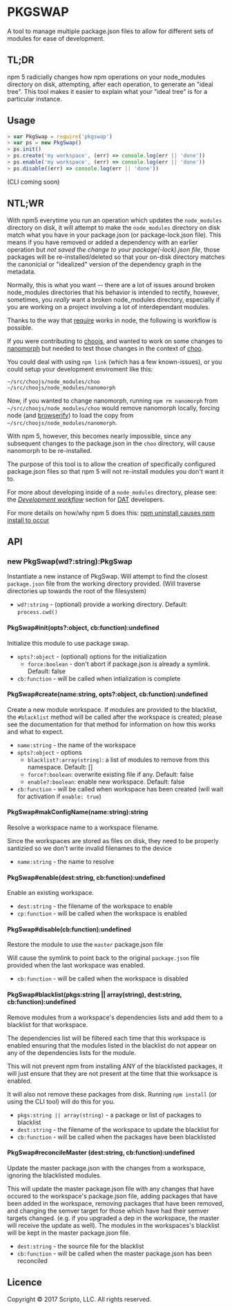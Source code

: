 # PKGSWAP

A tool to manage multiple package.json files to allow for different sets of modules
for ease of development.

## TL;DR
npm 5 radicially changes how npm operations on your node_modules directory on disk,
attempting, after each operation, to generate an "ideal tree". This tool makes
it easier to explain what your "ideal tree" is for a particular instance.

## Usage

```js
> var PkgSwap = require('pkgswap')
> var ps = new PkgSwap()
> ps.init()
> ps.create('my workspace', (err) => console.log(err || 'done'))
> ps.enable('my workspace', (err) => console.log(err || 'done'))
> ps.disable((err) => console.log(err || 'done'))
```

(CLI coming soon)

## NTL;WR

With npm5 everytime you run an operation which updates the `node_modules` directory
on disk, it will attempt to make the `node_modules` directory on disk match
what you have in your package.json (or package-lock.json file). This means
if you have removed or added a dependency with an earlier operation but _not saved
the change to your package(-lock).json file_, those packages will be re-installed/deleted
so that your on-disk directory matches the canonicial or "idealized" version of the
dependency graph in the metadata.

Normally, this is what you want -- there are a lot of issues around broken
node_modules directories that his behavior is intended to rectify, however,
sometimes, you _really_ want a broken node_modules directory, especially if you
are working on a project involving a lot of interdependant modules.

Thanks to the way that [require](https://github.com/maxogden/art-of-node#how-require-works)
works in node, the following is workflow is possible.

If you were contributing to [choojs](https://choo.io), and wanted to work on some
changes to [nanomorph](https://github.com/choojs/nanomorph) but needed to test
those changes in the context of [choo](https://github.com/choojs/choo).

You could deal with using `npm link` (which has a few known-issues), or you could
setup your development enviroment like this:

```
~/src/choojs/node_modules/choo
~/src/choojs/node_modules/nanomorph
```

Now, if you wanted to change nanomorph, running `npm rm nanomorph` from `~/src/choojs/node_modules/choo` would
remove nanomorph locally, forcing node (and [browserify](http://browserify.org)) to
load the copy from `~/src/choojs/node_modules/nanomorph`.

With npm 5, however, this becomes nearly impossible, since any subsequent changes
to the package.json in the `choo` directory, will cause nanomorph to be re-installed.

The purpose of this tool is to allow the creation of specifically configured
package.json files so that npm 5 will not re-install modules you don't want it to.

For more about developing inside of a `node_modules` directory, please see: the [_Development workflow_](https://github.com/datproject/dat/blob/master/CONTRIBUTING.md#development-workflow) section for [DAT](https://datproject.org) developers.

For more details on how/why npm 5 does this: [npm uninstall causes npm install to occur](https://github.com/npm/npm/issues/18290)

## API

### new PkgSwap(wd?:string):PkgSwap
Instantiate a new instance of PkgSwap. Will attempt to find the closest `package.json`
file from the working directory provided. (Will traverse directories up towards the root
of the filesystem)

* `wd?:string` - (optional) provide a working directory. Default: `process.cwd()`

#### PkgSwap#init(opts?:object, cb:function):undefined
Initialize this module to use package swap.

* `opts?:object` - (optional) options for the initialization
    * `force:boolean` - don't abort if package.json is already a symlink. Default: false
* `cb:function` - will be called when intialization is complete

#### PkgSwap#create(name:string, opts?:object, cb:function):undefined
Create a new module workspace. If modules are provided to the blacklist, the `#blacklist`
method will be called after the workspace is created; please see the documentation
for that method for information on how this works and what to expect.

* `name:string` - the name of the workspace
* `opts?:object` - options
    * `blacklist?:array(string)`: a list of modules to remove from this namespace. Default: []
    * `force?:boolean`: overwrite existing file if any. Default: false
    * `enable?:boolean`: enable new workspace. Default: false
* `cb:function` - will be called when workspace has been created (will wait for activation if `enable: true`)

#### PkgSwap#makConfigName(name:string):string
Resolve a workspace name to a workspace filename.

Since the workspaces are stored as files on disk, they need to be properly santizied
so we don't write invalid filenames to the device

* `name:string` - the name to resolve

#### PkgSwap#enable(dest:string, cb:function):undefined
Enable an existing workspace.

* `dest:string` - the filename of the workspace to enable
* `cp:function` - will be called when the workspace is enabled

#### PkgSwap#disable(cb:function):undefined
Restore the module to use the `master` package.json file

Will cause the symlink to point back to the original `package.json` file provided
when the last workspace was enabled.

* `cb:function` - will be called when the workspace is disabled

#### PkgSwap#blacklist(pkgs:string || array(string), dest:string, cb:function):undefined
Remove modules from a workspace's dependencies lists and add them to a blacklist
for that workspace.

The dependencies list will be filtered each time that this workspace is enabled
ensuring that the modules listed in the blacklist do not appear on any of the
dependencies lists for the module.

This will not prevent npm from installing ANY of the blacklisted packages, it
will just ensure that they are not present at the time that thie worksapce is
enabled.

It will also not remove these packages from disk. Running `npm install` (or using
the CLI tool) will do this for you.

* `pkgs:string || array(string)` - a package or list of packages to blacklist
* `dest:string` - the filename of the workspace to update the blacklist for
* `cb:function` - will be called when the packages have been blacklisted

#### PkgSwap#reconcileMaster (dest:string, cb:function):undefined
Update the master package.json with the changes from a workspace, ignoring the
blacklisted modules.

This will update the master package.json file with any changes that have occured
to the workspace's package.json file, adding packages that have been added in the
workspace, removing packages that have been removed, and changing the semver
target for those which have had their semver targets changed.  (e.g. if you upgraded
a dep in the workspace, the master will receive the update as well). The modules in
the workspaces's blacklist will be kept in the master package.json file.

* `dest:string` - the source file for the blacklist
* `cb:function` - will be called when the master package.json has been reconciled

## Licence
Copyright © 2017 Scripto, LLC. All rights reserved.
